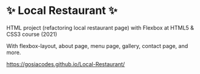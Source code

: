 # ✨ Local Restaurant ✨
HTML project (refactoring local restaurant page) with Flexbox at HTML5 & CSS3 course (2021)

With flexbox-layout, about page, menu page, gallery, contact page, and more.

https://gosiacodes.github.io/Local-Restaurant/
